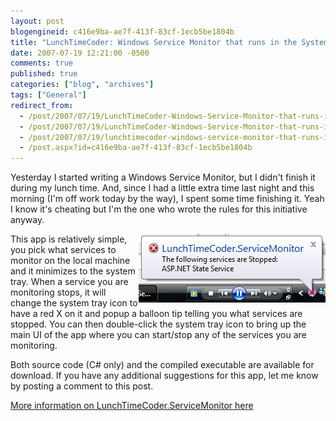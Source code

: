```yaml
---
layout: post
blogengineid: c416e9ba-ae7f-413f-83cf-1ecb5be1804b
title: "LunchTimeCoder: Windows Service Monitor that runs in the System Tray"
date: 2007-07-19 12:21:00 -0500
comments: true
published: true
categories: ["blog", "archives"]
tags: ["General"]
redirect_from: 
  - /post/2007/07/19/LunchTimeCoder-Windows-Service-Monitor-that-runs-in-the-System-Tray.aspx
  - /post/2007/07/19/LunchTimeCoder-Windows-Service-Monitor-that-runs-in-the-System-Tray
  - /post/2007/07/19/lunchtimecoder-windows-service-monitor-that-runs-in-the-system-tray
  - /post.aspx?id=c416e9ba-ae7f-413f-83cf-1ecb5be1804b
---
```

<!-- more -->

Yesterday I started writing a Windows Service Monitor, but I didn't finish it during my lunch time. And, since I had a little extra time last night and this morning (I'm off work today by the way), I spent some time finishing it. Yeah I know it's cheating but I'm the one who wrote the rules for this initiative anyway.

<IMG alt="LunchTimeCoder.ServiceMonitor minimized to the system tray" hspace=0 src="/download/lunchtimecoder/dotnet/windowsservicemonitor/images/screenshot002.png" align=right border=0>

This app is relatively simple, you pick what services to monitor on the local machine and it minimizes to the system tray. When a service you are monitoring stops, it will change the system tray icon to have a red X on it and popup a balloon tip telling you what services are stopped. You can then double-click the system tray icon to bring up the main UI of the app where you can start/stop any of the services you are monitoring.

Both source code (C# only) and the compiled executable are available for download. If you have any additional suggestions for this app, let me know by posting a comment to this post.

<A href="/download/lunchtimecoder/dotnet/windowsservicemonitor">More information on LunchTimeCoder.ServiceMonitor here</A>
